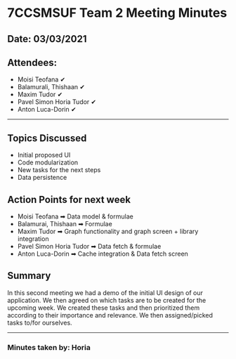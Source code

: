 # 7CCSMSUF Team 2 Meeting Minutes

## Date: 03/03/2021
## Attendees:
- Moisi Teofana ✔
- Balamurali, Thishaan ✔
- Maxim Tudor ✔
- Pavel Simon Horia Tudor ✔
- Anton Luca-Dorin ✔

---

## Topics Discussed
- Initial proposed UI
- Code modularization
- New tasks for the next steps
- Data persistence

## Action Points for next week
- Moisi Teofana ➡ Data model & formulae
- Balamurai, Thishaan ➡ Formulae
- Maxim Tudor ➡ Graph functionality and graph screen + library integration
- Pavel Simon Horia Tudor ➡ Data fetch & formulae
- Anton Luca-Dorin ➡ Cache integration & Data fetch screen

## Summary

In this second meeting we had a demo of the initial UI design of our application. We then
agreed on which tasks are to be created for the upcoming week. We created these tasks and
then prioritized them according to their importance and relevance. We then assigned/picked
tasks to/for ourselves.

---
### Minutes taken by: Horia
